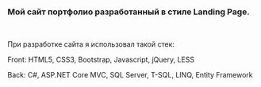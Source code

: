 <h3>Мой сайт портфолио разработанный в стиле Landing Page.</h3></br>
<p>При разработке сайта я использовал такой стек:</p>
<p>Front: HTML5, CSS3, Bootstrap, Javascript, jQuery, LESS</p>
<p>Back: C#, ASP.NET Core MVC, SQL Server, T-SQL, LINQ, Entity Framework</p>
